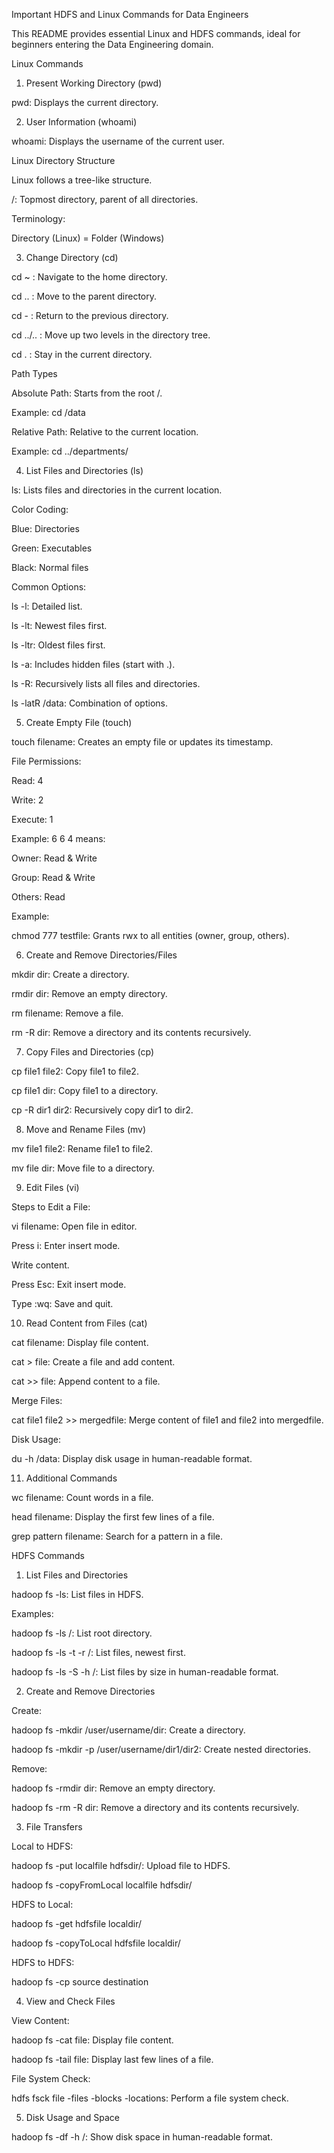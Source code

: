 Important HDFS and Linux Commands for Data Engineers

This README provides essential Linux and HDFS commands, ideal for beginners entering the Data Engineering domain.

Linux Commands

1. Present Working Directory (pwd)

pwd: Displays the current directory.

2. User Information (whoami)

whoami: Displays the username of the current user.

Linux Directory Structure

Linux follows a tree-like structure.

/: Topmost directory, parent of all directories.

Terminology:

Directory (Linux) = Folder (Windows)

3. Change Directory (cd)

cd ~ : Navigate to the home directory.

cd .. : Move to the parent directory.

cd - : Return to the previous directory.

cd ../.. : Move up two levels in the directory tree.

cd . : Stay in the current directory.

Path Types

Absolute Path: Starts from the root /.

Example: cd /data

Relative Path: Relative to the current location.

Example: cd ../departments/

4. List Files and Directories (ls)

ls: Lists files and directories in the current location.

Color Coding:

Blue: Directories

Green: Executables

Black: Normal files

Common Options:

ls -l: Detailed list.

ls -lt: Newest files first.

ls -ltr: Oldest files first.

ls -a: Includes hidden files (start with .).

ls -R: Recursively lists all files and directories.

ls -latR /data: Combination of options.

5. Create Empty File (touch)

touch filename: Creates an empty file or updates its timestamp.

File Permissions:

Read: 4

Write: 2

Execute: 1

Example: 6 6 4 means:

Owner: Read & Write

Group: Read & Write

Others: Read

Example:

chmod 777 testfile: Grants rwx to all entities (owner, group, others).

6. Create and Remove Directories/Files

mkdir dir: Create a directory.

rmdir dir: Remove an empty directory.

rm filename: Remove a file.

rm -R dir: Remove a directory and its contents recursively.

7. Copy Files and Directories (cp)

cp file1 file2: Copy file1 to file2.

cp file1 dir: Copy file1 to a directory.

cp -R dir1 dir2: Recursively copy dir1 to dir2.

8. Move and Rename Files (mv)

mv file1 file2: Rename file1 to file2.

mv file dir: Move file to a directory.

9. Edit Files (vi)

Steps to Edit a File:

vi filename: Open file in editor.

Press i: Enter insert mode.

Write content.

Press Esc: Exit insert mode.

Type :wq: Save and quit.

10. Read Content from Files (cat)

cat filename: Display file content.

cat > file: Create a file and add content.

cat >> file: Append content to a file.

Merge Files:

cat file1 file2 >> mergedfile: Merge content of file1 and file2 into mergedfile.

Disk Usage:

du -h /data: Display disk usage in human-readable format.

11. Additional Commands

wc filename: Count words in a file.

head filename: Display the first few lines of a file.

grep pattern filename: Search for a pattern in a file.

HDFS Commands

1. List Files and Directories

hadoop fs -ls: List files in HDFS.

Examples:

hadoop fs -ls /: List root directory.

hadoop fs -ls -t -r /: List files, newest first.

hadoop fs -ls -S -h /: List files by size in human-readable format.

2. Create and Remove Directories

Create:

hadoop fs -mkdir /user/username/dir: Create a directory.

hadoop fs -mkdir -p /user/username/dir1/dir2: Create nested directories.

Remove:

hadoop fs -rmdir dir: Remove an empty directory.

hadoop fs -rm -R dir: Remove a directory and its contents recursively.

3. File Transfers

Local to HDFS:

hadoop fs -put localfile hdfsdir/: Upload file to HDFS.

hadoop fs -copyFromLocal localfile hdfsdir/

HDFS to Local:

hadoop fs -get hdfsfile localdir/

hadoop fs -copyToLocal hdfsfile localdir/

HDFS to HDFS:

hadoop fs -cp source destination

4. View and Check Files

View Content:

hadoop fs -cat file: Display file content.

hadoop fs -tail file: Display last few lines of a file.

File System Check:

hdfs fsck file -files -blocks -locations: Perform a file system check.

5. Disk Usage and Space

hadoop fs -df -h /: Show disk space in human-readable format.

